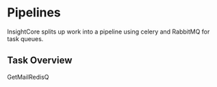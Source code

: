 # Pipelines
InsightCore splits up work into a pipeline using celery and RabbitMQ for task queues.

## Task Overview

GetMailRedisQ
